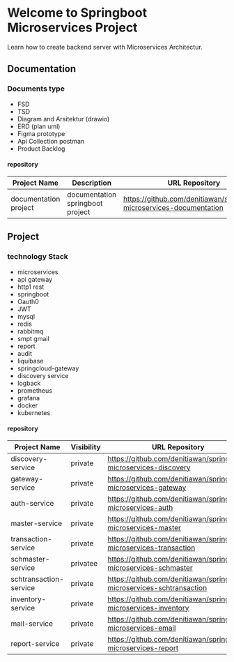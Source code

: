 # Welcome to Springboot Microservices Project

Learn how to create backend server with Microservices Architectur.

## Documentation
### Documents type
- FSD
- TSD
- Diagram and Arsitektur (drawio)
- ERD (plan uml)
- Figma prototype
- Api Collection postman
- Product Backlog

#### repository
| Project Name     | Description  | URL Repository                                                          | 
|------------------|--------------|-------------------------------------------------------------------------|
| documentation project | documentation springboot project | https://github.com/denitiawan/springboot-microservices-documentation                                    |



## Project
### technology Stack
- microservices
- api gateway
- http1 rest
- springboot
- Oauth0
- JWT
- mysql
- redis
- rabbitmq
- smpt gmail
- report
- audit
- liquibase 
- springcloud-gateway
- discovery service
- logback
- prometheus
- grafana
- docker
- kubernetes


#### repository
| Project Name     | Visibility  | URL Repository                                                          | 
|------------------|--------------|-------------------------------------------------------------------------|
| discovery-service | private | https://github.com/denitiawan/springboot-microservices-discovery                                     |
| gateway-service | private | https://github.com/denitiawan/springboot-microservices-gateway                                     |
| auth-service | private | https://github.com/denitiawan/springboot-microservices-auth                                     |
| master-service | private | https://github.com/denitiawan/springboot-microservices-master                                     |
| transaction-service | private | https://github.com/denitiawan/springboot-microservices-transaction                                     |
| schmaster-service | privatee | https://github.com/denitiawan/springboot-microservices-schmaster                                     |
| schtransaction-service | private | https://github.com/denitiawan/springboot-microservices-schtransaction                                     |
| inventory-service | private | https://github.com/denitiawan/springboot-microservices-inventory                                     |
| mail-service | private | https://github.com/denitiawan/springboot-microservices-email                                     |
| report-service | private | https://github.com/denitiawan/springboot-microservices-report                                     |


